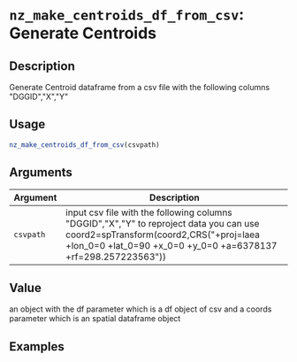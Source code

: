 # `nz_make_centroids_df_from_csv`: Generate Centroids

## Description


 Generate Centroid dataframe from a csv file with the following columns "DGGID","X","Y"


## Usage

```r
nz_make_centroids_df_from_csv(csvpath)
```


## Arguments

Argument      |Description
------------- |----------------
```csvpath```     |     input csv file with the following columns "DGGID","X","Y" to reproject data you can use coord2=spTransform(coord2,CRS("+proj=laea +lon_0=0 +lat_0=90 +x_0=0 +y_0=0 +a=6378137 +rf=298.257223563"))

## Value


 an object with the df parameter which is a df object of csv and a coords parameter
 which is an spatial dataframe object


## Examples

```   
 
 ```   